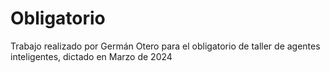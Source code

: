 # Obligatorio

Trabajo realizado por Germán Otero para el obligatorio de taller de agentes inteligentes,
dictado en Marzo de 2024
